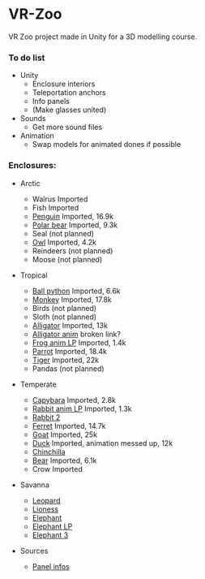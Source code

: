 # VR-Zoo
VR Zoo project made in Unity for a 3D modelling course. 


### To do list
- Unity
  - Enclosure interiors
  - Teleportation anchors
  - Info panels
  - (Make glasses united)
- Sounds
  - Get more sound files
- Animation
  - Swap models for animated dones if possible




### Enclosures:
- Arctic
  - Walrus Imported
  - Fish Imported
  - [Penguin](https://sketchfab.com/3d-models/pinguino-rockhopper-c246565eb927410486c7cf27b138a2e2) Imported, 16.9k
  - [Polar bear](https://sketchfab.com/3d-models/polar-bear-8c12dafa63ab470a8c2196a66052a0df) Imported, 9.3k
  - Seal (not planned)
  - [Owl](https://sketchfab.com/3d-models/buho-d355d074120a475db761490dae20ec6a) Imported, 4.2k 
  - Reindeers (not planned)
  - Moose (not planned)
- Tropical
  - [Ball python](https://sketchfab.com/3d-models/ball-python-non-commercial-fixed-5b2b62125850484589d3f4c5aef3ba9b) Imported, 6.6k
  - [Monkey](https://sketchfab.com/3d-models/realsitic-monkey-50e4b1da03494429b1265fc095f2c530) Imported, 17.8k
  - Birds (not planned)
  - Sloth (not planned)
  - [Alligator](https://sketchfab.com/3d-models/alligator-1de18292eb6e433587e60becd942ef6b) Imported, 13k
  - [Alligator anim](https://sketchfab.com/3d-models/alligator-animation-d80372b71bc74dd9af6a0865ccb9091f) broken link?
  - [Frog anim LP](https://sketchfab.com/3d-models/frog-non-commercial-5d73c308c7b54ef6a1d1f0647a269c56) Imported, 1.4k
  - [Parrot](https://sketchfab.com/3d-models/parrot-92e36afa506e492eabc12b6fd34c45c9) Imported, 18.4k
  - [Tiger](https://sketchfab.com/3d-models/tiger-51ed5186afb04487ae6adb51f8ffd09b) Imported, 22k
  - Pandas (not planned)
- Temperate
  - [Capybara](https://sketchfab.com/3d-models/capybara-low-poly-2b9e0100da7245079fa3d54eedd81030) Imported, 2.8k
  - [Rabbit anim LP](https://sketchfab.com/3d-models/rabbit-rigged-e7213589744d436b9d96e2dbb31198a5) Imported, 1.3k
  - [Rabbit 2](https://sketchfab.com/3d-models/rabbit-4cf175ddd8d94c7f8705d0d3b9586e6e)
  - [Ferret](https://sketchfab.com/3d-models/ferret-a5c717c20b08461aa1d9ce462f3e019e) Imported, 14.7k
  - [Goat](https://sketchfab.com/3d-models/goat-15692d6248564a19bf2514ce2344ce70) Imported, 25k
  - [Duck](https://sketchfab.com/3d-models/duck-walk-free-415584bc3224484fba20a482592e2157) Imported, animation messed up, 12k
  - [Chinchilla](https://sketchfab.com/3d-models/chinchilla-low-poly-f8104f9ddbdb47c9a49e8b8c2e2dcf70)
  - [Bear](https://sketchfab.com/3d-models/bear-ce0d5eb86cf5459bb6bd20244cb44b27) Imported, 6.1k
  - Crow Imported
- Savanna
  - [Leopard](https://sketchfab.com/3d-models/leopard-cc6f367fd73344bdaa0e85e62c35d56e)
  - [Lioness](https://sketchfab.com/3d-models/lioness-low-poly-d7b3c8bea91f461bae1f53229feffb58)
  - [Elephant](https://sketchfab.com/3d-models/elephant-non-commercial-2e3a1a3358374a5bb55f7e9a65d5eefb)
  - [Elephant LP](https://sketchfab.com/3d-models/elephant-888cb879964e4b248f83a42624c0f973)
  - [Elephant 3](https://sketchfab.com/3d-models/elephant-93c389f9be37411c9ae4e97ef08bbeee)

- Sources
  - [Panel infos](https://kids.nationalgeographic.com/)